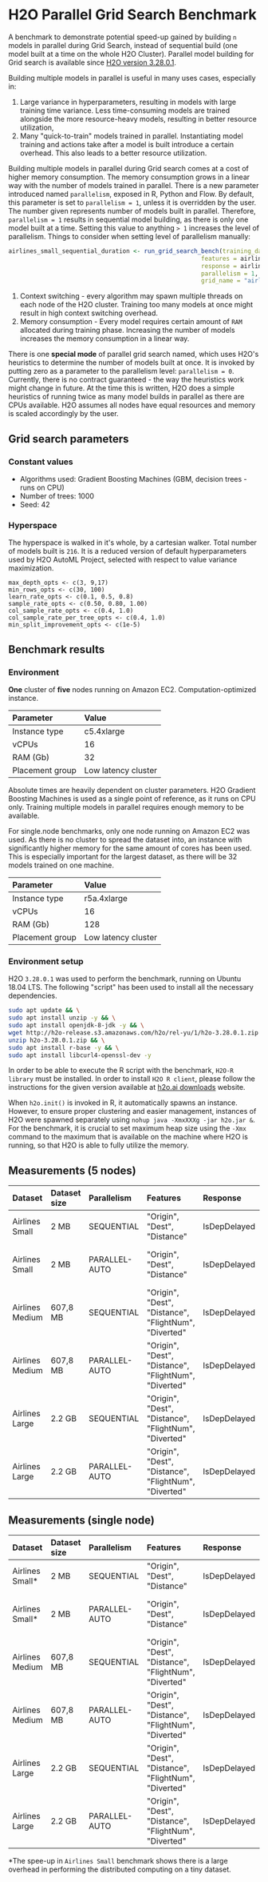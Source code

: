 # H2O Parallel Grid Search Benchmark

A benchmark to demonstrate potential speed-up gained by building `n` models in parallel during Grid Search, instead of sequential build (one model built at a time on the whole H2O Cluster). Parallel model building for Grid search is available since [H2O version 3.28.0.1](https://www.h2o.ai/download/#h2o).

Building multiple models in parallel is useful in many uses cases, especially in:
1. Large variance in hyperparameters, resulting in models with large training time variance. Less time-consuming models are trained alongside the more resource-heavy models, resulting in better resource utilization,
1. Many "quick-to-train" models trained in parallel. Instantiating model training and actions take after a model is built introduce a certain overhead. This also leads to a better resource utilization.

Building multiple models in parallel during Grid search comes at a cost of higher memory consumption. The memory consumption grows in a linear way with the number of models trained in parallel. There is a new parameter introduced named `parallelism`, exposed in R, Python and Flow. By default, this parameter is set to `parallelism = 1`, unless it is overridden by the user. The number given represents number of models built in parallel. Therefore, `parallelism = 1` results in sequential model building, as there is only one model built at a time. Setting this value to anything `> 1` increases the level of parallelism. Things to consider when setting level of parallelism manually:

```R
airlines_small_sequential_duration <- run_grid_search_bench(training_data = airlines_small,
                                                      features = airlines_small_features,
                                                      response = airlines_small_response,
                                                      parallelism = 1, # 1 implicates sequential grid search - one model at a time
                                                      grid_name = "airlines_small_sequential")
```

1. Context switching - every algorithm may spawn multiple threads on each node of the H2O cluster. Training too many models at once might result in high context switching overhead.
1. Memory consumption - Every model requires certain amount of `RAM` allocated during training phase. Increasing the number of models increases the memory consumption in a linear way.

There is one **special mode** of parallel grid search named, which uses H2O's heuristics to determine the number of models built at once. It is invoked by putting zero as a parameter to the parallelism level: `parallelism = 0`. Currently, there is no contract guaranteed - the way the heuristics work might change in future. At the time this is written, H2O does a simple heuristics of running twice as many model builds in parallel as there are CPUs available. H2O assumes all nodes have equal resources and memory is scaled accordingly by the user.

## Grid search parameters

### Constant values
- Algorithms used: Gradient Boosting Machines (GBM, decision trees - runs on CPU)
- Number of trees: 1000
- Seed: 42


### Hyperspace 

The hyperspace is walked in it's whole, by a cartesian walker. Total number of models built is `216`. It is a reduced version of default hyperparameters used by H2O AutoML Project, selected with respect to value variance maximization.

```
max_depth_opts <- c(3, 9,17)
min_rows_opts <- c(30, 100)
learn_rate_opts <- c(0.1, 0.5, 0.8)
sample_rate_opts <- c(0.50, 0.80, 1.00)
col_sample_rate_opts <- c(0.4, 1.0)
col_sample_rate_per_tree_opts <- c(0.4, 1.0)
min_split_improvement_opts <- c(1e-5)
```


## Benchmark results

### Environment

**One** cluster of **five** nodes running on Amazon EC2. Computation-optimized instance.

| Parameter       | Value               |
|:----------------|:--------------------|
| Instance type   | c5.4xlarge          |
| vCPUs           | 16                  |
| RAM (Gb)        | 32                  |
| Placement group | Low latency cluster |

Absolute times are heavily dependent on cluster parameters. H2O Gradient Boosting Machines is used as a single point of reference, as it runs on CPU only. Training multiple models in parallel requires enough memory to be available.

For single.node benchmarks, only one node running on Amazon EC2 was used. As there is no cluster to spread the dataset into, an instance with significantly higher memory for the same amount of cores has been used. This is especially important for the largest dataset, as there will be 32 models trained on one machine.

| Parameter       | Value               |
|:----------------|:--------------------|
| Instance type   | r5a.4xlarge         |
| vCPUs           | 16                  |
| RAM (Gb)        | 128                 |
| Placement group | Low latency cluster |

### Environment setup

H2O `3.28.0.1` was used to perform the benchmark, running on Ubuntu 18.04 LTS. The following "script" has been used to install all the necessary dependencies.

```sh
sudo apt update && \
sudo apt install unzip -y && \
sudo apt install openjdk-8-jdk -y && \
wget http://h2o-release.s3.amazonaws.com/h2o/rel-yu/1/h2o-3.28.0.1.zip && \
unzip h2o-3.28.0.1.zip && \
sudo apt install r-base -y && \
sudo apt install libcurl4-openssl-dev -y
```

In order to be able to execute the R script with the benchmark, `H2O-R library` must be installed. In order to install `H2O R client`, please follow the instructions for the given version available at [h2o.ai downloads](http://h2o-release.s3.amazonaws.com/h2o/rel-yu/1/index.html) website.

When `h2o.init()` is invoked in R, it automatically spawns an instance. However, to ensure proper clustering and easier management, instances of H2O were spawned separately using `nohup java -XmxXXXg -jar h2o.jar &`. For the benchmark, it is crucial to set maximum heap size using the `-Xmx` command to the maximum that is available on the machine where H2O is running, so that H2O is able to fully utilize the memory.

## Measurements (5 nodes)


| Dataset         | Dataset size | Parallelism   | Features                                              | Response     | Response type | Duration                       |
|:----------------|:-------------|:--------------|:------------------------------------------------------|:-------------|:--------------|:-------------------------------|
| Airlines Small  | 2 MB         | SEQUENTIAL    | "Origin", "Dest", "Distance"                          | IsDepDelayed | BINOMIAL      | 133.11378 minutes              |
| Airlines Small  | 2 MB         | PARALLEL-AUTO | "Origin", "Dest", "Distance"                          | IsDepDelayed | BINOMIAL      | 19.88512 minutes (6.9x faster) |
| Airlines Medium | 607,8 MB     | SEQUENTIAL    | "Origin", "Dest", "Distance", "FlightNum", "Diverted" | IsDepDelayed | BINOMIAL      | 281.98812 mins                 |
| Airlines Medium | 607,8 MB     | PARALLEL-AUTO | "Origin", "Dest", "Distance", "FlightNum", "Diverted" | IsDepDelayed | BINOMIAL      | 74.95446 minutes (3.8x faster) |
| Airlines Large  | 2.2 GB       | SEQUENTIAL    | "Origin", "Dest", "Distance", "FlightNum", "Diverted" | IsDepDelayed | BINOMIAL      | 6.880764 hours                 |
| Airlines Large  | 2.2 GB       | PARALLEL-AUTO | "Origin", "Dest", "Distance", "FlightNum", "Diverted" | IsDepDelayed | BINOMIAL      | 3.337788 hours (2.06x faster)  |

## Measurements (single node)


| Dataset         | Dataset size | Parallelism   | Features                                              | Response     | Response type | Duration                        |
|:----------------|:-------------|:--------------|:------------------------------------------------------|:-------------|:--------------|:--------------------------------|
| Airlines Small* | 2 MB         | SEQUENTIAL    | "Origin", "Dest", "Distance"                          | IsDepDelayed | BINOMIAL      | 24.81697 minutes                |
| Airlines Small* | 2 MB         | PARALLEL-AUTO | "Origin", "Dest", "Distance"                          | IsDepDelayed | BINOMIAL      | 6.259788 minutes (3.96x faster) |
| Airlines Medium | 607,8 MB     | SEQUENTIAL    | "Origin", "Dest", "Distance", "FlightNum", "Diverted" | IsDepDelayed | BINOMIAL      | 6.668322                        |
| Airlines Medium | 607,8 MB     | PARALLEL-AUTO | "Origin", "Dest", "Distance", "FlightNum", "Diverted" | IsDepDelayed | BINOMIAL      | 5.404298 (1.23x faster)         |
| Airlines Large  | 2.2 GB       | SEQUENTIAL    | "Origin", "Dest", "Distance", "FlightNum", "Diverted" | IsDepDelayed | BINOMIAL      | 21.26976                        |
| Airlines Large  | 2.2 GB       | PARALLEL-AUTO | "Origin", "Dest", "Distance", "FlightNum", "Diverted" | IsDepDelayed | BINOMIAL      | 18.1456 hours (1.2x faster)     |

\*The spee-up in `Airlines Small` benchmark shows there is a large overhead in performing the distributed computing on a tiny dataset.
